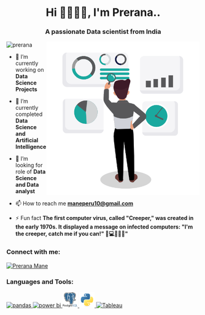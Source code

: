 <h1 align="center">Hi 🫱🏻‍🫲🏼, I'm Prerana..</h1>
<h3 align="center">A passionate Data scientist from India</h3>
<img align="right"alt="data"width="400"src="https://github.com/Navjotkhatri/Navjotkhatri/blob/main/data-science-2.gif?raw=true">
<p align="left"> <img src="https://komarev.com/ghpvc/?username=prerana&label=Profile%20views&color=0e75b6&style=flat" alt="prerana" /> </p>

- 🔭 I’m currently working on **Data Science Projects**

- 🌱 I’m currently completed **Data Science and Artificial Intelligence**

- 🤝 I’m looking for role of **Data Science and Data analyst**

- 📫 How to reach me **maneperu10@gmail.com**

- ⚡ Fun fact **The first computer virus, called "Creeper," was created in the early 1970s. It displayed a message on infected computers: "I'm the creeper, catch me if you can!" 🐛💻🤣🤣🤣"**

<h3 align="left">Connect with me:</h3>
<p align="left">
<a href="https://www.linkedin.com/in/prerana-mane-202271266/" target="blank"><img align="center" src="https://raw.githubusercontent.com/rahuldkjain/github-profile-readme-generator/master/src/images/icons/Social/linked-in-alt.svg" alt="Prerana Mane" height="30" width="40" /></a>


<h3 align="left">Languages and Tools:</h3>
<p align="left"> <a href="https://pluspng.com/img-png/excel-logo-png-img-microsoft-excel-logo-in-svg-vector-or-png-file-format-3000x2000.png" target="_blank" rel="noreferrer"> <img src="https://pluspng.com/img-png/excel-logo-png-img-microsoft-excel-logo-in-svg-vector-or-png-file-format-3000x2000.png" alt="pandas" width="40" height="40"/> </a> <a href="https://1000logos.net/wp-content/uploads/2022/08/Microsoft-Power-BI-Logo-2013-2048x1152.png" target="_blank" rel="noreferrer"> <img src="https://1000logos.net/wp-content/uploads/2022/08/Microsoft-Power-BI-Logo-2013-2048x1152.png" alt="power bi" width="40" height="40"/> </a> <a href="https://www.postgresql.org" target="_blank" rel="noreferrer"> <img src="https://raw.githubusercontent.com/devicons/devicon/master/icons/postgresql/postgresql-original-wordmark.svg" alt="postgresql" width="40" height="40"/> </a> <a href="https://www.python.org" target="_blank" rel="noreferrer"> <img src="https://raw.githubusercontent.com/devicons/devicon/master/icons/python/python-original.svg" alt="python" width="40" height="40"/> </a> <a href="https://th.bing.com/th/id/OIP.HxAu-kicFt7ElWUMGRdocgAAAA?rs=1&pid=ImgDetMain" target="_blank" rel="noreferrer"> <img src="https://th.bing.com/th/id/OIP.HxAu-kicFt7ElWUMGRdocgAAAA?rs=1&pid=ImgDetMain" alt="Tableau" width="40" height="40"/> </a> </p>



